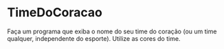 # TimeDoCoracao
Faça um programa que exiba o nome do seu time do coração (ou um time qualquer, independente do esporte). Utilize as cores do time.
